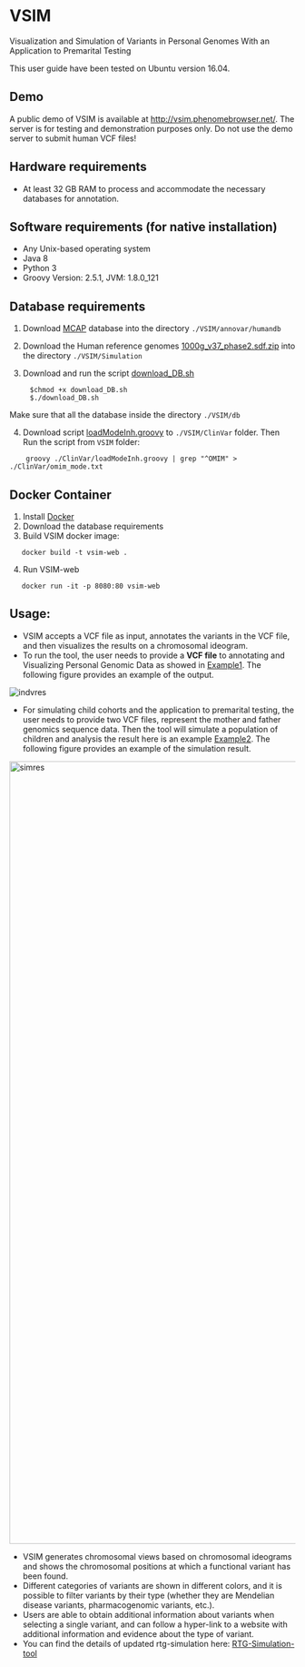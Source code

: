 # VSIM

Visualization and Simulation of Variants in Personal Genomes With an Application to Premarital Testing

This user guide have been tested on Ubuntu version 16.04.

## Demo

A public demo of VSIM is available at http://vsim.phenomebrowser.net/. The server is for testing and demonstration purposes only. Do not use the demo server to submit human VCF files!

## Hardware requirements
 - At least 32 GB RAM to process and accommodate the necessary databases for annotation.

## Software requirements (for native installation)
 - Any Unix-based operating system
 - Java 8
 - Python 3
 - Groovy Version: 2.5.1, JVM: 1.8.0_121
 
## Database requirements 
1. Download [MCAP](https://drive.google.com/file/d/13N0meotI2rTfbLt-GuL1ic-O3uokLvwH/view?usp=sharing) database into the directory `./VSIM/annovar/humandb` 

2. Download the Human reference genomes [1000g_v37_phase2.sdf.zip](https://s3.amazonaws.com/rtg-datasets/references/1000g_v37_phase2.sdf.zip) into the directory `./VSIM/Simulation` 

3. Download and run the script [download_DB.sh](https://github.com/azzatha/VSIM/blob/master/VSIM/download_DB.sh) 
```
     $chmod +x download_DB.sh
     $./download_DB.sh
```
Make sure that all the database inside the directory `./VSIM/db` 

4. Download script [loadModeInh.groovy](https://github.com/azzatha/VSIM/blob/master/VSIM/ClinVar/loadModeInh.groovy) to `./VSIM/ClinVar` folder. Then Run the script from `VSIM` folder:
```
    groovy ./ClinVar/loadModeInh.groovy | grep "^OMIM" > ./ClinVar/omim_mode.txt
```

## Docker Container
1. Install [Docker](https://docs.docker.com/)
2. Download the database requirements
3. Build VSIM docker image:
```
   docker build -t vsim-web .
```
4. Run VSIM-web
```
   docker run -it -p 8080:80 vsim-web
```

## Usage:

- VSIM accepts a VCF file as input, annotates the variants in the VCF file, and then visualizes the results on a chromosomal ideogram.
- To run the tool, the user needs to provide a **VCF file** to annotating and Visualizing Personal Genomic Data as showed in [Example1](https://github.com/azzatha/VSIM/blob/master/vsim.com/result1example.html).
The following figure provides an example of the output.


![indvres](https://user-images.githubusercontent.com/31382680/49799724-add17400-fd56-11e8-8f56-6a1136f71923.png)


- For simulating child cohorts and the application to premarital testing, the user needs to provide two VCF files, represent the mother and father genomics sequence data. Then the tool will simulate a population of children and analysis the result here is an example [Example2](https://github.com/azzatha/VSIM/blob/master/vsim.com/result2example.html).
The following figure provides an example of the simulation result. 

<img width="1376" alt="simres" src="https://user-images.githubusercontent.com/31382680/49799992-72837500-fd57-11e8-95ca-bf374842363f.png">


- VSIM generates chromosomal views based on chromosomal ideograms and shows the chromosomal positions at which a functional variant has been found. 
- Different categories of variants are shown in different colors, and it is possible to filter variants by their type (whether they are Mendelian disease variants, pharmacogenomic variants, etc.). 
- Users are able to obtain additional information about variants when selecting a single variant, and can follow a hyper-link to a website with additional information and evidence about the type of variant. 
- You can find the details of updated rtg-simulation here: [RTG-Simulation-tool](https://github.com/bio-ontology-research-group/RTG-Simulation-tool)
